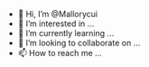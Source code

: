 - 👋 Hi, I’m @Mallorycui
- 👀 I’m interested in ...
- 🌱 I’m currently learning ...
- 💞️ I’m looking to collaborate on ...
- 📫 How to reach me ...

<!---
Mallorycui/Mallorycui is a ✨ special ✨ repository because its `README.md` (this file) appears on your GitHub profile.
You can click the Preview link to take a look at your changes.
--->

